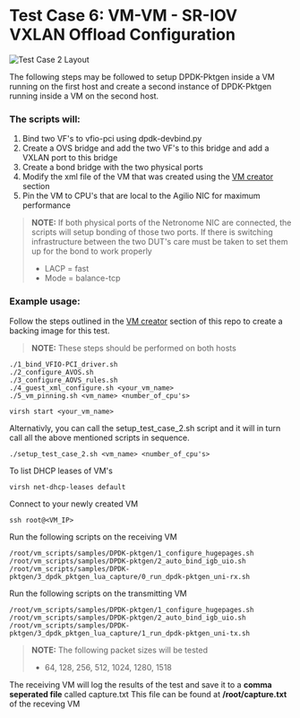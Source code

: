 # Test Case 6: VM-VM - SR-IOV VXLAN Offload Configuration

![Test Case 2 Layout](https://github.com/netronome-support/IVG/blob/master/aovs_2.6B/test_case_2/test_case_2_layout.png?raw=true)

The following steps may be followed to setup DPDK-Pktgen inside a VM running on the first host and create a second instance of DPDK-Pktgen running inside a VM on the second host.

### The scripts will:
1. Bind two VF's to vfio-pci using dpdk-devbind.py
2. Create a OVS bridge and add the two VF's to this bridge and add a VXLAN port to this bridge
3. Create a bond bridge with the two physical ports
4. Modify the xml file of the VM that was created using the [VM creator](https://github.com/netronome-support/IVG/tree/master/aovs_2.6B/vm_creator/ubuntu) section
5. Pin the VM to CPU's that are local to the Agilio NIC for maximum performance

>**NOTE:**
>If both physical ports of the Netronome NIC are connected, the scripts will setup bonding of those two ports.
>If there is switching infrastructure between the two DUT's care must be taken to set them up for the bond to work properly
>- LACP = fast
>- Mode = balance-tcp

### Example usage:
Follow the steps outlined in the [VM creator](https://github.com/netronome-support/IVG/tree/master/aovs_2.6B/vm_creator/ubuntu) section of this repo to create a backing image for this test.
>**NOTE:**
>These steps should be performed on both hosts
```
./1_bind_VFIO-PCI_driver.sh
./2_configure_AVOS.sh
./3_configure_AOVS_rules.sh
./4_guest_xml_configure.sh <your_vm_name>
./5_vm_pinning.sh <vm_name> <number_of_cpu's>

virsh start <your_vm_name>
```
Alternativly, you can call the setup_test_case_2.sh script and it will in turn call all the above mentioned scripts in sequence.
```
./setup_test_case_2.sh <vm_name> <number_of_cpu's>
```

To list DHCP leases of VM's
```
virsh net-dhcp-leases default
```
Connect to your newly created VM
```
ssh root@<VM_IP>
```
Run the following scripts on the receiving VM
```
/root/vm_scripts/samples/DPDK-pktgen/1_configure_hugepages.sh
/root/vm_scripts/samples/DPDK-pktgen/2_auto_bind_igb_uio.sh
/root/vm_scripts/samples/DPDK-pktgen/3_dpdk_pktgen_lua_capture/0_run_dpdk-pktgen_uni-rx.sh
```
Run the following scripts on the transmitting VM
```
/root/vm_scripts/samples/DPDK-pktgen/1_configure_hugepages.sh
/root/vm_scripts/samples/DPDK-pktgen/2_auto_bind_igb_uio.sh
/root/vm_scripts/samples/DPDK-pktgen/3_dpdk_pktgen_lua_capture/1_run_dpdk-pktgen_uni-tx.sh
```
> **NOTE:**
> The following packet sizes will be tested
> - 64, 128, 256, 512, 1024, 1280, 1518

The receiving VM will log the results of the test and save it to a **comma seperated file** called capture.txt
This file can be found at **/root/capture.txt** of the receving VM
